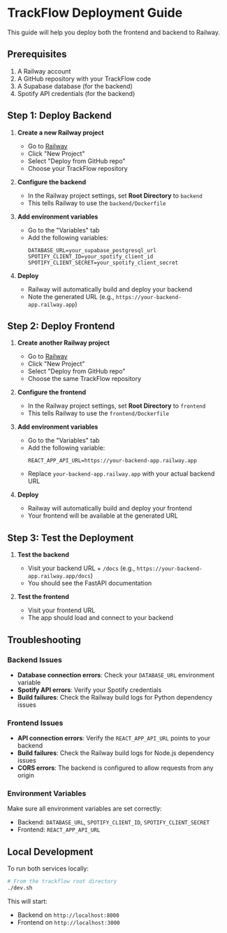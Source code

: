 # TrackFlow Deployment Guide

This guide will help you deploy both the frontend and backend to Railway.

## Prerequisites

1. A Railway account
2. A GitHub repository with your TrackFlow code
3. A Supabase database (for the backend)
4. Spotify API credentials (for the backend)

## Step 1: Deploy Backend

1. **Create a new Railway project**

   - Go to [Railway](https://railway.app)
   - Click "New Project"
   - Select "Deploy from GitHub repo"
   - Choose your TrackFlow repository

2. **Configure the backend**

   - In the Railway project settings, set **Root Directory** to `backend`
   - This tells Railway to use the `backend/Dockerfile`

3. **Add environment variables**

   - Go to the "Variables" tab
   - Add the following variables:
     ```
     DATABASE_URL=your_supabase_postgresql_url
     SPOTIFY_CLIENT_ID=your_spotify_client_id
     SPOTIFY_CLIENT_SECRET=your_spotify_client_secret
     ```

4. **Deploy**
   - Railway will automatically build and deploy your backend
   - Note the generated URL (e.g., `https://your-backend-app.railway.app`)

## Step 2: Deploy Frontend

1. **Create another Railway project**

   - Go to [Railway](https://railway.app)
   - Click "New Project"
   - Select "Deploy from GitHub repo"
   - Choose the same TrackFlow repository

2. **Configure the frontend**

   - In the Railway project settings, set **Root Directory** to `frontend`
   - This tells Railway to use the `frontend/Dockerfile`

3. **Add environment variables**

   - Go to the "Variables" tab
   - Add the following variable:
     ```
     REACT_APP_API_URL=https://your-backend-app.railway.app
     ```
   - Replace `your-backend-app.railway.app` with your actual backend URL

4. **Deploy**
   - Railway will automatically build and deploy your frontend
   - Your frontend will be available at the generated URL

## Step 3: Test the Deployment

1. **Test the backend**

   - Visit your backend URL + `/docs` (e.g., `https://your-backend-app.railway.app/docs`)
   - You should see the FastAPI documentation

2. **Test the frontend**
   - Visit your frontend URL
   - The app should load and connect to your backend

## Troubleshooting

### Backend Issues

- **Database connection errors**: Check your `DATABASE_URL` environment variable
- **Spotify API errors**: Verify your Spotify credentials
- **Build failures**: Check the Railway build logs for Python dependency issues

### Frontend Issues

- **API connection errors**: Verify the `REACT_APP_API_URL` points to your backend
- **Build failures**: Check the Railway build logs for Node.js dependency issues
- **CORS errors**: The backend is configured to allow requests from any origin

### Environment Variables

Make sure all environment variables are set correctly:

- Backend: `DATABASE_URL`, `SPOTIFY_CLIENT_ID`, `SPOTIFY_CLIENT_SECRET`
- Frontend: `REACT_APP_API_URL`

## Local Development

To run both services locally:

```bash
# From the trackflow root directory
./dev.sh
```

This will start:

- Backend on `http://localhost:8000`
- Frontend on `http://localhost:3000`
